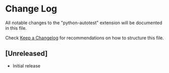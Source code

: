 # Change Log

All notable changes to the "python-autotest" extension will be documented in this file.

Check [Keep a Changelog](http://keepachangelog.com/) for recommendations on how to structure this file.

## [Unreleased]

- Initial release